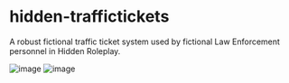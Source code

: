 # hidden-traffictickets
A robust fictional traffic ticket system used by fictional Law Enforcement personnel in Hidden Roleplay.

![image](https://github.com/user-attachments/assets/13b0fb79-4697-4dc9-93ce-89c79b5bde67)
![image](https://github.com/user-attachments/assets/97669c59-1506-4a9a-b76c-44c402db458a)

